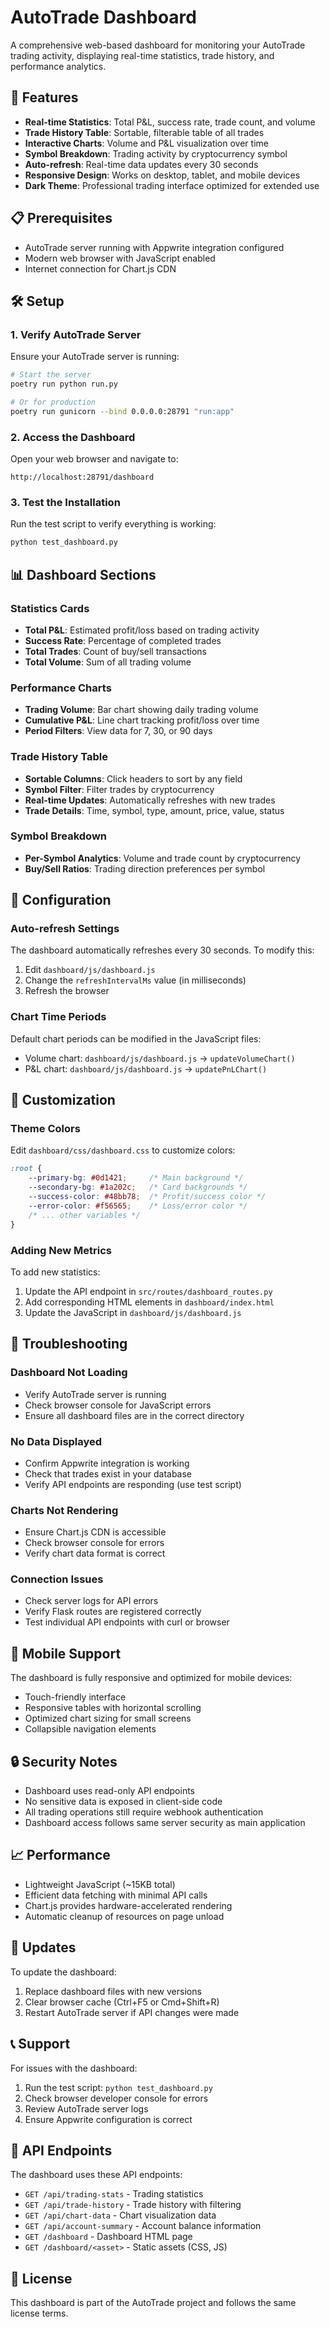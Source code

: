 # AutoTrade Dashboard

A comprehensive web-based dashboard for monitoring your AutoTrade trading activity, displaying real-time statistics, trade history, and performance analytics.

## 🚀 Features

- **Real-time Statistics**: Total P&L, success rate, trade count, and volume
- **Trade History Table**: Sortable, filterable table of all trades
- **Interactive Charts**: Volume and P&L visualization over time
- **Symbol Breakdown**: Trading activity by cryptocurrency symbol
- **Auto-refresh**: Real-time data updates every 30 seconds
- **Responsive Design**: Works on desktop, tablet, and mobile devices
- **Dark Theme**: Professional trading interface optimized for extended use

## 📋 Prerequisites

- AutoTrade server running with Appwrite integration configured
- Modern web browser with JavaScript enabled
- Internet connection for Chart.js CDN

## 🛠️ Setup

### 1. Verify AutoTrade Server

Ensure your AutoTrade server is running:

```bash
# Start the server
poetry run python run.py

# Or for production
poetry run gunicorn --bind 0.0.0.0:28791 "run:app"
```

### 2. Access the Dashboard

Open your web browser and navigate to:

```
http://localhost:28791/dashboard
```

### 3. Test the Installation

Run the test script to verify everything is working:

```bash
python test_dashboard.py
```

## 📊 Dashboard Sections

### Statistics Cards
- **Total P&L**: Estimated profit/loss based on trading activity
- **Success Rate**: Percentage of completed trades
- **Total Trades**: Count of buy/sell transactions
- **Total Volume**: Sum of all trading volume

### Performance Charts
- **Trading Volume**: Bar chart showing daily trading volume
- **Cumulative P&L**: Line chart tracking profit/loss over time
- **Period Filters**: View data for 7, 30, or 90 days

### Trade History Table
- **Sortable Columns**: Click headers to sort by any field
- **Symbol Filter**: Filter trades by cryptocurrency
- **Real-time Updates**: Automatically refreshes with new trades
- **Trade Details**: Time, symbol, type, amount, price, value, status

### Symbol Breakdown
- **Per-Symbol Analytics**: Volume and trade count by cryptocurrency
- **Buy/Sell Ratios**: Trading direction preferences per symbol

## 🔧 Configuration

### Auto-refresh Settings

The dashboard automatically refreshes every 30 seconds. To modify this:

1. Edit `dashboard/js/dashboard.js`
2. Change the `refreshIntervalMs` value (in milliseconds)
3. Refresh the browser

### Chart Time Periods

Default chart periods can be modified in the JavaScript files:
- Volume chart: `dashboard/js/dashboard.js` → `updateVolumeChart()`
- P&L chart: `dashboard/js/dashboard.js` → `updatePnLChart()`

## 🎨 Customization

### Theme Colors

Edit `dashboard/css/dashboard.css` to customize colors:

```css
:root {
    --primary-bg: #0d1421;     /* Main background */
    --secondary-bg: #1a202c;   /* Card backgrounds */
    --success-color: #48bb78;  /* Profit/success color */
    --error-color: #f56565;    /* Loss/error color */
    /* ... other variables */
}
```

### Adding New Metrics

To add new statistics:

1. Update the API endpoint in `src/routes/dashboard_routes.py`
2. Add corresponding HTML elements in `dashboard/index.html`
3. Update the JavaScript in `dashboard/js/dashboard.js`

## 🐛 Troubleshooting

### Dashboard Not Loading
- Verify AutoTrade server is running
- Check browser console for JavaScript errors
- Ensure all dashboard files are in the correct directory

### No Data Displayed
- Confirm Appwrite integration is working
- Check that trades exist in your database
- Verify API endpoints are responding (use test script)

### Charts Not Rendering
- Ensure Chart.js CDN is accessible
- Check browser console for errors
- Verify chart data format is correct

### Connection Issues
- Check server logs for API errors
- Verify Flask routes are registered correctly
- Test individual API endpoints with curl or browser

## 📱 Mobile Support

The dashboard is fully responsive and optimized for mobile devices:
- Touch-friendly interface
- Responsive tables with horizontal scrolling
- Optimized chart sizing for small screens
- Collapsible navigation elements

## 🔒 Security Notes

- Dashboard uses read-only API endpoints
- No sensitive data is exposed in client-side code
- All trading operations still require webhook authentication
- Dashboard access follows same server security as main application

## 📈 Performance

- Lightweight JavaScript (~15KB total)
- Efficient data fetching with minimal API calls
- Chart.js provides hardware-accelerated rendering
- Automatic cleanup of resources on page unload

## 🔄 Updates

To update the dashboard:
1. Replace dashboard files with new versions
2. Clear browser cache (Ctrl+F5 or Cmd+Shift+R)
3. Restart AutoTrade server if API changes were made

## 📞 Support

For issues with the dashboard:
1. Run the test script: `python test_dashboard.py`
2. Check browser developer console for errors
3. Review AutoTrade server logs
4. Ensure Appwrite configuration is correct

## 🎯 API Endpoints

The dashboard uses these API endpoints:

- `GET /api/trading-stats` - Trading statistics
- `GET /api/trade-history` - Trade history with filtering
- `GET /api/chart-data` - Chart visualization data
- `GET /api/account-summary` - Account balance information
- `GET /dashboard` - Dashboard HTML page
- `GET /dashboard/<asset>` - Static assets (CSS, JS)

## 📝 License

This dashboard is part of the AutoTrade project and follows the same license terms.